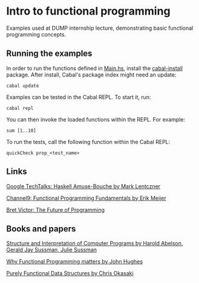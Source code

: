 # Intro to functional programming
Examples used at DUMP internship lecture, demonstrating basic functional programming concepts.

## Running the examples
In order to run the functions defined in [Main.hs](https://github.com/MiroDojkic/functional-programming-intro/blob/main/Main.hs), install the [cabal-install](https://wiki.haskell.org/Cabal-Install) package.
After install, Cabal's package index might need an update:
```
cabal update
```

Examples can be tested in the Cabal REPL. To start it, run:
```
cabal repl
```

You can then invoke the loaded functions within the REPL.
For example:
```
sum [1..10]
```

To run the tests, call the following function within the Cabal REPL:
```
quickCheck prop_<test_name>
```

## Links
[Google TechTalks: Haskell Amuse-Bouche by Mark Lentczner](https://www.youtube.com/watch?v=b9FagOVqxmI)

[Channel9: Functional Programming Fundamentals by Erik Meijer](https://www.youtube.com/watch?v=UIUlFQH4Cvo&list=PLoJC20gNfC2gpI7Dl6fg8uj1a-wfnWTH8)

[Bret Victor: The Future of Programming](https://www.youtube.com/watch?v=8pTEmbeENF4)

## Books and papers
[Structure and Interpretation of Computer Programs by Harold Abelson, Gerald Jay Sussman, Julie Sussman](https://www.amazon.com/Structure-Interpretation-Computer-Programs-Engineering/dp/0262510871/)

[Why Functional Programming matters by John Hughes](https://www.cs.kent.ac.uk/people/staff/dat/miranda/whyfp90.pdf)

[Purely Functional Data Structures by Chris Okasaki](https://www.amazon.com/Purely-Functional-Data-Structures-Okasaki/dp/0521663504/)
